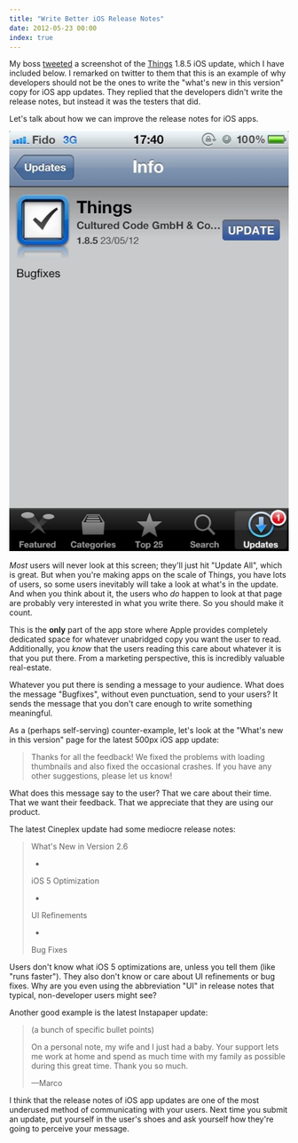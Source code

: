 ```yaml
---
title: "Write Better iOS Release Notes"
date: 2012-05-23 00:00
index: true
---
```


My boss [tweeted](https://twitter.com/oleggutsol/status/205413845114691584) a screenshot of the [Things](http://culturedcode.com/things/) 1.8.5 iOS update, which I have included below. I remarked on twitter to them that this is an example of why developers should not be the ones to write the "what's new in this version" copy for iOS app updates. They replied that the developers didn't write the release notes, but instead it was the testers that did.

Let's talk about how we can improve the release notes for iOS apps.



 ![](/img/import/blog/2012/05/write-better-ios-release-notes/3166C2DA16E943E78DF92507D5FB1012.jpg)

_Most_ users will never look at this screen; they'll just hit "Update All", which is great. But when you're making apps on the scale of Things, you have lots of users, so some users inevitably will take a look at what's in the update. And when you think about it, the users who _do_ happen to look at that page are probably very interested in what you write there. So you should make it count.

This is the **only** part of the app store where Apple provides completely dedicated space for whatever unabridged copy you want the user to read. Additionally, you _know_ that the users reading this care about whatever it is that you put there. From a marketing perspective, this is incredibly valuable real-estate.

Whatever you put there is sending a message to your audience. What does the message "Bugfixes", without even punctuation, send to your users? It sends the message that you don't care enough to write something meaningful.

As a (perhaps self-serving) counter-example, let's look at the "What's new in this version" page for the latest 500px iOS app update:

> Thanks for all the feedback! We fixed the problems with loading thumbnails and also fixed the occasional crashes. If you have any other suggestions, please let us know!

What does this message say to the user? That we care about their time. That we want their feedback. That we appreciate that they are using our product.

The latest Cineplex update had some mediocre release notes:

> What's New in Version 2.6
> 
> - 
> 
> iOS 5 Optimization
> 
> - 
> 
> UI Refinements
> 
> - 
> 
> Bug Fixes

Users don't know what iOS 5 optimizations are, unless you tell them (like "runs faster"). They also don't know or care about UI refinements or bug fixes. Why are you even using the abbreviation "UI" in release notes that typical, non-developer users might see?

Another good example is the latest Instapaper update:

> (a bunch of specific bullet points)
> 
> On a personal note, my wife and I just had a baby. Your support lets me work at home and spend as much time with my family as possible during this great time. Thank you so much.
> 
> —Marco

I think that the release notes of iOS app updates are one of the most underused method of communicating with your users. Next time you submit an update, put yourself in the user's shoes and ask yourself how they're going to perceive your message.

<!-- more -->
